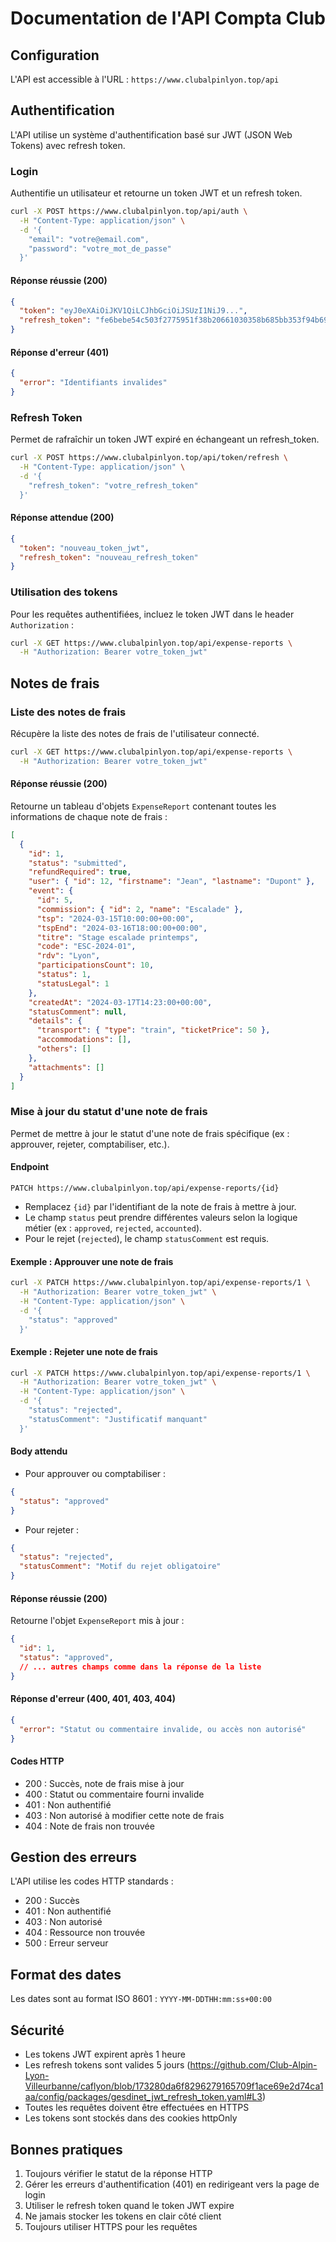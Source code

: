 # Documentation de l'API Compta Club

## Configuration

L'API est accessible à l'URL : `https://www.clubalpinlyon.top/api`

## Authentification

L'API utilise un système d'authentification basé sur JWT (JSON Web Tokens) avec refresh token.

### Login

Authentifie un utilisateur et retourne un token JWT et un refresh token.

```bash
curl -X POST https://www.clubalpinlyon.top/api/auth \
  -H "Content-Type: application/json" \
  -d '{
    "email": "votre@email.com",
    "password": "votre_mot_de_passe"
  }'
```

#### Réponse réussie (200)

```json
{
  "token": "eyJ0eXAiOiJKV1QiLCJhbGciOiJSUzI1NiJ9...",
  "refresh_token": "fe6bebe54c503f2775951f38b20661030358b685bb353f94b697aaa7d929fcd822da76fc2278c21b758c60c08a0782ff59a28b0666c252192e7661781fca52e7"
}
```

#### Réponse d'erreur (401)

```json
{
  "error": "Identifiants invalides"
}
```

### Refresh Token

Permet de rafraîchir un token JWT expiré en échangeant un refresh_token.

```bash
curl -X POST https://www.clubalpinlyon.top/api/token/refresh \
  -H "Content-Type: application/json" \
  -d '{
    "refresh_token": "votre_refresh_token"
  }'
```

#### Réponse attendue (200)

```json
{
  "token": "nouveau_token_jwt",
  "refresh_token": "nouveau_refresh_token"
}
```

### Utilisation des tokens

Pour les requêtes authentifiées, incluez le token JWT dans le header `Authorization` :

```bash
curl -X GET https://www.clubalpinlyon.top/api/expense-reports \
  -H "Authorization: Bearer votre_token_jwt"
```

## Notes de frais

### Liste des notes de frais

Récupère la liste des notes de frais de l'utilisateur connecté.

```bash
curl -X GET https://www.clubalpinlyon.top/api/expense-reports \
  -H "Authorization: Bearer votre_token_jwt"
```

#### Réponse réussie (200)

Retourne un tableau d'objets `ExpenseReport` contenant toutes les informations de chaque note de frais :

```json
[
  {
    "id": 1,
    "status": "submitted",
    "refundRequired": true,
    "user": { "id": 12, "firstname": "Jean", "lastname": "Dupont" },
    "event": {
      "id": 5,
      "commission": { "id": 2, "name": "Escalade" },
      "tsp": "2024-03-15T10:00:00+00:00",
      "tspEnd": "2024-03-16T18:00:00+00:00",
      "titre": "Stage escalade printemps",
      "code": "ESC-2024-01",
      "rdv": "Lyon",
      "participationsCount": 10,
      "status": 1,
      "statusLegal": 1
    },
    "createdAt": "2024-03-17T14:23:00+00:00",
    "statusComment": null,
    "details": {
      "transport": { "type": "train", "ticketPrice": 50 },
      "accommodations": [],
      "others": []
    },
    "attachments": []
  }
]
```

### Mise à jour du statut d'une note de frais

Permet de mettre à jour le statut d'une note de frais spécifique (ex : approuver, rejeter, comptabiliser, etc.).

#### Endpoint

```http
PATCH https://www.clubalpinlyon.top/api/expense-reports/{id}
```

- Remplacez `{id}` par l'identifiant de la note de frais à mettre à jour.
- Le champ `status` peut prendre différentes valeurs selon la logique métier (ex : `approved`, `rejected`, `accounted`).
- Pour le rejet (`rejected`), le champ `statusComment` est requis.

#### Exemple : Approuver une note de frais

```bash
curl -X PATCH https://www.clubalpinlyon.top/api/expense-reports/1 \
  -H "Authorization: Bearer votre_token_jwt" \
  -H "Content-Type: application/json" \
  -d '{
    "status": "approved"
  }'
```

#### Exemple : Rejeter une note de frais

```bash
curl -X PATCH https://www.clubalpinlyon.top/api/expense-reports/1 \
  -H "Authorization: Bearer votre_token_jwt" \
  -H "Content-Type: application/json" \
  -d '{
    "status": "rejected",
    "statusComment": "Justificatif manquant"
  }'
```

#### Body attendu

- Pour approuver ou comptabiliser :

```json
{
  "status": "approved"
}
```

- Pour rejeter :

```json
{
  "status": "rejected",
  "statusComment": "Motif du rejet obligatoire"
}
```

#### Réponse réussie (200)

Retourne l'objet `ExpenseReport` mis à jour :

```json
{
  "id": 1,
  "status": "approved",
  // ... autres champs comme dans la réponse de la liste
}
```

#### Réponse d'erreur (400, 401, 403, 404)

```json
{
  "error": "Statut ou commentaire invalide, ou accès non autorisé"
}
```

#### Codes HTTP
- 200 : Succès, note de frais mise à jour
- 400 : Statut ou commentaire fourni invalide
- 401 : Non authentifié
- 403 : Non autorisé à modifier cette note de frais
- 404 : Note de frais non trouvée

## Gestion des erreurs

L'API utilise les codes HTTP standards :

- 200 : Succès
- 401 : Non authentifié
- 403 : Non autorisé
- 404 : Ressource non trouvée
- 500 : Erreur serveur

## Format des dates

Les dates sont au format ISO 8601 : `YYYY-MM-DDTHH:mm:ss+00:00`

## Sécurité

- Les tokens JWT expirent après 1 heure
- Les refresh tokens sont valides 5 jours (https://github.com/Club-Alpin-Lyon-Villeurbanne/caflyon/blob/173280da6f8296279165709f1ace69e2d74ca1aa/config/packages/gesdinet_jwt_refresh_token.yaml#L3)
- Toutes les requêtes doivent être effectuées en HTTPS
- Les tokens sont stockés dans des cookies httpOnly

## Bonnes pratiques

1. Toujours vérifier le statut de la réponse HTTP
2. Gérer les erreurs d'authentification (401) en redirigeant vers la page de login
3. Utiliser le refresh token quand le token JWT expire
4. Ne jamais stocker les tokens en clair côté client
5. Toujours utiliser HTTPS pour les requêtes 